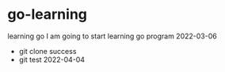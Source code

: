 # go-learning
learning go
I am going to start learning go program 2022-03-06
- git clone success
- git test 2022-04-04